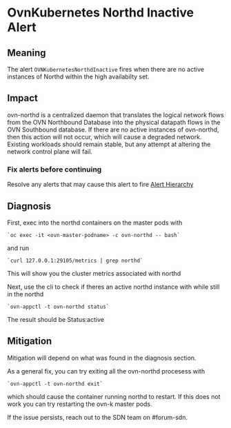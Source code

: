 # OvnKubernetes Northd Inactive Alert

## Meaning

The alert `OVNKubernetesNorthdInactive` fires when there are no active
instances of Northd within the high availabilty set.

## Impact

ovn-northd is a centralized daemon that translates the logical network flows from
the OVN Northbound Database into the physical datapath flows in the
OVN Southbound database. If there are no active instances of ovn-northd, then
this action will not occur, which will cause a degraded network.
Existing workloads should remain stable, but any attempt at altering the
network control plane will fail.

### Fix alerts before continuing
Resolve any alerts that may cause this alert to fire [Alert Hierarchy](./hierarchy/alerts-hierarchy.svg)
## Diagnosis

First, exec into the northd containers on the master pods with
```shell
`oc exec -it <ovn-master-podname> -c ovn-northd -- bash`
```
and run
```shell
`curl 127.0.0.1:29105/metrics | grep northd`
```
This will show you the cluster metrics associated with northd

Next, use the cli to check if theres an active northd instance with
while still in the northd
```shell
`ovn-appctl -t ovn-northd status` 
```
The result should be Status:active


## Mitigation

Mitigation will depend on what was found in the diagnosis section.

As a general fix, you can try exiting all the ovn-northd procesess
with
```shell
`ovn-appctl -t ovn-northd exit`
```
which should cause the container running northd to restart.
If this does not work you can try restarting the ovn-k master pods.

If the issue persists, reach out to the SDN team on #forum-sdn.
